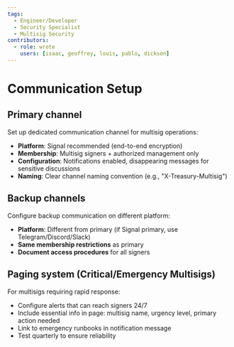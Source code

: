 ```yaml
---
tags:
  - Engineer/Developer
  - Security Specialist
  - Multisig Security
contributors:
  - role: wrote
    users: [isaac, geoffrey, louis, pablo, dickson]
---
```


# Communication Setup

## Primary channel

Set up dedicated communication channel for multisig operations:
- **Platform**: Signal recommended (end-to-end encryption)
- **Membership**: Multisig signers + authorized management only
- **Configuration**: Notifications enabled, disappearing messages for sensitive discussions
- **Naming**: Clear channel naming convention (e.g., "X-Treasury-Multisig")

## Backup channels

Configure backup communication on different platform:
- **Platform**: Different from primary (if Signal primary, use Telegram/Discord/Slack)
- **Same membership restrictions** as primary
- **Document access procedures** for all signers

## Paging system (Critical/Emergency Multisigs)

For multisigs requiring rapid response:
- Configure alerts that can reach signers 24/7
- Include essential info in page: multisig name, urgency level, primary action needed
- Link to emergency runbooks in notification message
- Test quarterly to ensure reliability